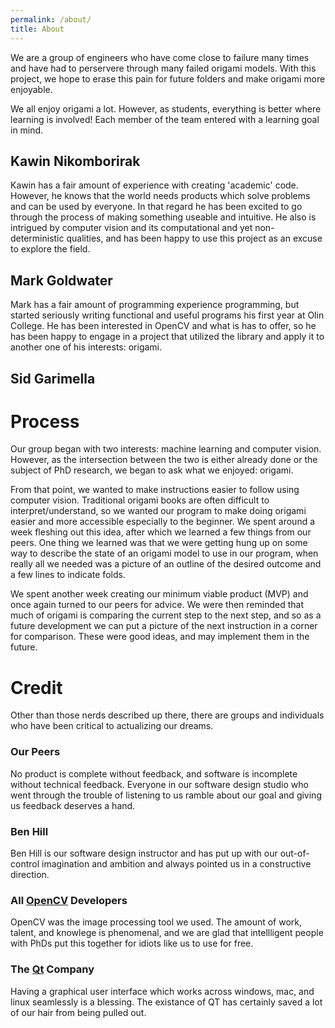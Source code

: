 ```yaml
---
permalink: /about/
title: About
---
```


We are a group of engineers who have come close to failure many times and have had to perservere through many failed origami models.
With this project, we hope to erase this pain for future folders and make origami more enjoyable.

We all enjoy origami a lot.
However, as students, everything is better where learning is involved!
Each member of the team entered with a learning goal in mind.

## Kawin Nikomborirak
Kawin has a fair amount of experience with creating 'academic' code.
However, he knows that the world needs products which solve problems and can be used by everyone.
In that regard he has been excited to go through the process of making something useable and intuitive.
He also is intrigued by computer vision and its computational and yet non-deterministic qualities, and has been happy to use this project as an excuse to explore the field.

## Mark Goldwater
Mark has a fair amount of programming experience programming, but started seriously writing functional and
useful programs his first year at Olin College. He has been interested in OpenCV and what is has to offer, so he
has been happy to engage in a project that utilized the library and apply it to another one of his interests: origami.

## Sid Garimella

# Process
Our group began with two interests: machine learning and computer vision.
However, as the intersection between the two is either already done or the subject of PhD research, we began to ask what we enjoyed: origami.


From that point, we wanted to make instructions easier to follow using computer vision. Traditional origami books are often difficult to interpret/understand, so we wanted our program to make
doing origami easier and more accessible especially to the beginner. We spent around a week fleshing out this idea, after which we learned a few things from our peers.
One thing we learned was that we were getting hung up on some way to describe the state of an origami model to use in our program, when really all we needed was a picture of an outline of the desired outcome and a few lines to indicate folds.

We spent another week creating our minimum viable product (MVP) and once again turned to our peers for advice.
We were then reminded that much of origami is comparing the current step to the next step, and so as a future development we can put a picture of the next instruction in a corner for comparison. These were good ideas, and may implement them in the future.

# Credit
Other than those nerds described up there, there are groups and individuals who have been critical to actualizing our dreams.

### Our Peers
No product is complete without feedback, and software is incomplete without technical feedback.
Everyone in our software design studio who went through the trouble of listening to us ramble about our goal and giving us feedback deserves a hand.

### Ben Hill
Ben Hill is our software design instructor and has put up with our out-of-control imagination and ambition and always pointed us in a constructive direction.

### All [OpenCV](https://opencv.org/) Developers
OpenCV was the image processing tool we used.
The amount of work, talent, and knowlege is phenomenal, and we are glad that intellligent people with PhDs put this together for idiots like us to use for free.

### The [Qt](https://www.qt.io/) Company
Having a graphical user interface which works across windows, mac, and linux seamlessly is a blessing.
The existance of QT has certainly saved a lot of our hair from being pulled out.
